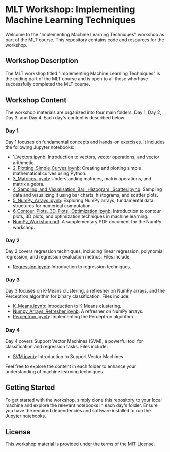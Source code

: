 # MLT Workshop: Implementing Machine Learning Techniques

Welcome to the "Implementing Machine Learning Techniques" workshop as part of the MLT course. This repository contains code and resources for the workshop.

## Workshop Description

The MLT workshop titled "Implementing Machine Learning Techniques" is the coding part of the MLT course and is open to all those who have successfully completed the MLT course.

## Workshop Content

The workshop materials are organized into four main folders: Day 1, Day 2, Day 3, and Day 4. Each day's content is described below:

### Day 1

Day 1 focuses on fundamental concepts and hands-on exercises. It includes the following Jupyter notebooks:

- [1_Vectors.ipynb](<https://github.com/Matrixmang0/MLT-Workshop/blob/main/Day%201/(1)_Vectors.ipynb>): Introduction to vectors, vector operations, and vector arithmetic.
- [2_Plotting_Simple_Curves.ipynb](<https://github.com/Matrixmang0/MLT-Workshop/blob/main/Day%201/(2)_Plotting_Simple_Curves.ipynb>): Creating and plotting simple mathematical curves using Python.
- [3_Matrices.ipynb](<https://github.com/Matrixmang0/MLT-Workshop/blob/main/Day%201/(3)_Matrices.ipynb>): Understanding matrices, matrix operations, and matrix algebra.
- [4_Sampling_and_Visualisation_Bar,\_Histogram,\_Scatter.ipynb](<https://github.com/Matrixmang0/MLT-Workshop/blob/main/Day%201/(4)_Sampling_and_Visualisation_Bar,_Histogram,_Scatter.ipynb>): Sampling data and visualizing it using bar charts, histograms, and scatter plots.
- [5_NumPy_Arrays.ipynb](<https://github.com/Matrixmang0/MLT-Workshop/blob/main/Day%201/(5)_NumPy_Arrays.ipynb>): Exploring NumPy arrays, fundamental data structures for numerical computation.
- [6_Contour_Plots,\_3D_Plots,\_Optimization.ipynb](<https://github.com/Matrixmang0/MLT-Workshop/blob/main/Day%201/(6)_Contour_Plots,_3D_Plots,_Optimization.ipynb>): Introduction to contour plots, 3D plots, and optimization techniques in machine learning.
- [NumPy_Workshop.pdf](https://github.com/Matrixmang0/MLT-Workshop/blob/main/Day%201/NumPy%20Workshop.pdf): A supplementary PDF document for the NumPy workshop.

### Day 2

Day 2 covers regression techniques, including linear regression, polynomial regression, and regression evaluation metrics. Files include:

- [Regression.ipynb](https://github.com/Matrixmang0/MLT-Workshop/blob/main/Day%202/Regression.ipynb): Introduction to regression techniques.

### Day 3

Day 3 focuses on K-Means clustering, a refresher on NumPy arrays, and the Perceptron algorithm for binary classification. Files include:

- [K_Means.ipynb](https://github.com/Matrixmang0/MLT-Workshop/blob/main/Day%203/K_Means.ipynb): Introduction to K-Means clustering.
- [Numpy_Arrays_Refresher.ipynb](https://github.com/Matrixmang0/MLT-Workshop/blob/main/Day%203/Numpy_Arrays_Refresher.ipynb): A refresher on NumPy arrays.
- [Perceptron.ipynb](https://github.com/Matrixmang0/MLT-Workshop/blob/main/Day%203/Perceptron.ipynb): Implementing the Perceptron algorithm.

### Day 4

Day 4 covers Support Vector Machines (SVM), a powerful tool for classification and regression tasks. Files include:

- [SVM.ipynb](https://github.com/Matrixmang0/MLT-Workshop/blob/main/Day%204/SVM.ipynb): Introduction to Support Vector Machines.

Feel free to explore the content in each folder to enhance your understanding of machine learning techniques.

## Getting Started

To get started with the workshop, simply clone this repository to your local machine and explore the relevant notebooks in each day's folder. Ensure you have the required dependencies and software installed to run the Jupyter notebooks.

## License

This workshop material is provided under the terms of the [MIT License](LICENSE).

